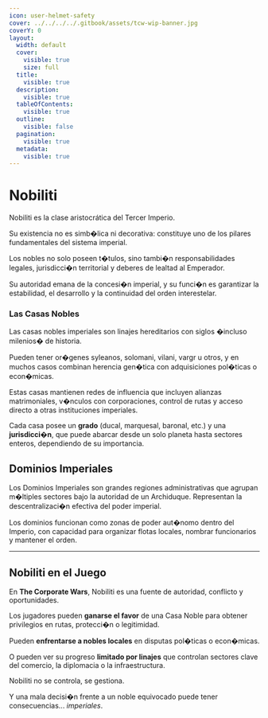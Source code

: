 ```yaml
---
icon: user-helmet-safety
cover: ../../../../.gitbook/assets/tcw-wip-banner.jpg
coverY: 0
layout:
  width: default
  cover:
    visible: true
    size: full
  title:
    visible: true
  description:
    visible: true
  tableOfContents:
    visible: true
  outline:
    visible: false
  pagination:
    visible: true
  metadata:
    visible: true
---
```


# Nobiliti

Nobiliti es la clase aristocrática del Tercer Imperio.

Su existencia no es simb�lica ni decorativa: constituye uno de los pilares fundamentales del sistema imperial.

Los nobles no solo poseen t�tulos, sino tambi�n responsabilidades legales, jurisdicci�n territorial y deberes de lealtad al Emperador.

Su autoridad emana de la concesi�n imperial, y su funci�n es garantizar la estabilidad, el desarrollo y la continuidad del orden interestelar.

### Las Casas Nobles

Las casas nobles imperiales son linajes hereditarios con siglos �incluso milenios� de historia.

Pueden tener or�genes syleanos, solomani, vilani, vargr u otros, y en muchos casos combinan herencia gen�tica con adquisiciones pol�ticas o econ�micas.

Estas casas mantienen redes de influencia que incluyen alianzas matrimoniales, v�nculos con corporaciones, control de rutas y acceso directo a otras instituciones imperiales.

Cada casa posee un **grado** (ducal, marquesal, baronal, etc.) y una **jurisdicci�n**, que puede abarcar desde un solo planeta hasta sectores enteros, dependiendo de su importancia.

## Dominios Imperiales

Los Dominios Imperiales son grandes regiones administrativas que agrupan m�ltiples sectores bajo la autoridad de un Archiduque. Representan la descentralizaci�n efectiva del poder imperial.

Los dominios funcionan como zonas de poder aut�nomo dentro del Imperio, con capacidad para organizar flotas locales, nombrar funcionarios y mantener el orden.

***

## Nobiliti en el Juego

En **The Corporate Wars**, Nobiliti es una fuente de autoridad, conflicto y oportunidades.

Los jugadores pueden **ganarse el favor** de una Casa Noble para obtener privilegios en rutas, protecci�n o legitimidad.

Pueden **enfrentarse a nobles locales** en disputas pol�ticas o econ�micas.

O pueden ver su progreso **limitado por linajes** que controlan sectores clave del comercio, la diplomacia o la infraestructura.

Nobiliti no se controla, se gestiona.

Y una mala decisi�n frente a un noble equivocado puede tener consecuencias... _imperiales_.
